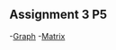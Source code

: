 ## Assignment 3 P5

-[Graph](https://bl.ocks.org/nehabandal/37240c175e29184cddef3aa5bdc8e13b)
-[Matrix](https://bl.ocks.org/nehabandal/8c3985ee077b1decb05f53b2c9e564ed)
